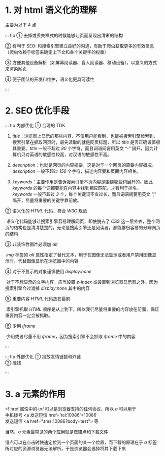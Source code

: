 # 1. 对 html 语义化的理解

主要为以下 4 点

::: tip
① 去掉或丢失样式的时候能够让页面呈现出清晰的结构

② 有利于 SEO: 和搜索引擎建立良好的沟通，有助于爬虫获取更多的有效信息（爬虫依赖于标签来确定上下文和各个关键字的权重）

③ 方便其他设备解析（如屏幕阅读器、盲人阅读器、移动设备），以意义的方式来渲染网页

④ 便于团队的开发和维护，语义化更具可读性

:::

# 2. SEO 优化手段

::: tip 内部优化
① 合理的 TDK

1) _title_：浏览器上显示的那些内容，不仅用户能看到，也能被搜索引擎检索到，搜索引擎在抓取网页时，最先读取的就是网页标题，所以 _title_ 是否正确设置极其重要。_title_ 一般不超过 _80_ 个字符，而且词语间要用英文 “-” 隔开，因为计算机只对英语的敏感性较高，对汉语的敏感性不高。

2. _description_：也就是网页的内容摘要，这是对于一个网页的简要内容概况。_description_ 一般不超过 _150_ 个字符，描述内容要和页面内容相关。

3) _keywords_：主要作用是告诉搜索引擎本页内容是围绕哪些词展开的。因此 _keywords_ 的每个词都要能在内容中找到相应匹配，才有利于排名。_keywords_ 一般不超过 _3_ 个，每个关键词不宜过长，而且词语间要用英文 “,” 隔开，尽量将重要的关键字靠前放。

② 语义化的 _HTML_ 代码，符合 _W3C_ 规范

​ 语义化代码能够让搜索引擎容易理解网页，即使脱去了 _CSS_ 这一层外衣，整个网页的结构也是清清楚楚的，无论是搜索引擎还是阅读者，都能够很容易的分辨网页的结构

③ 非装饰性图片必须加 _alt_

​ _img_ 标签的 _alt_ 属性指定了替代文本，用于在图像无法显示或者用户禁用图像显示时，代替图像显示在浏览器中的内容

④ 对于不显示的对象谨慎使用 _display:none_

​ 对于不想显示的文字内容，应当设置 _z-index_ 或设置到浏览器显示器之外。因为搜索引擎会过滤掉 _display:none_ 其中的内容

⑤ 重要内容 _HTML_ 代码放在最前

​ 索引擎抓取 _HTML_ 顺序是从上到下，所以我们尽量将重要的内容放在前面，保证重要内容一定会被抓取。

⑥ 少用 _iframe_

​ 少用或者尽量不用 _iframe_，因为搜索引擎不会抓取 _iframe_ 中的内容

:::

::: tip 外部优化
① 投放友情链接和外链  
② 砸钱

:::

# 3. a 元素的作用

<! href 属性中的 _url_ 可以是浏览器支持的任何协议，所以 _a_ 可以用于  
手机拨号 \<a 发送短信 href='tel:10086'>10086  
发送短信 \<a href="sms:10086?body=test"> 等 

当然，_a_ 元素最常见的两个应用就是做锚点和下载文件

锚点可以在点击时快速定位到一个页面的某一个位置，而下载的原理在于 _a_ 标签所对应的资源浏览器无法解析，于是浏览器会选择将其下载下来

